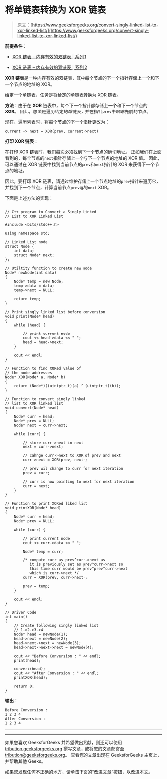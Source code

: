 # 将单链表转换为 XOR 链表

> 原文：[https://www.geeksforgeeks.org/convert-singly-linked-list-to-xor-linked-list/](https://www.geeksforgeeks.org/convert-singly-linked-list-to-xor-linked-list/)

**前提条件**：

*   [XOR 链表 – 内存有效的双链表 | 系列 1](https://www.geeksforgeeks.org/xor-linked-list-a-memory-efficient-doubly-linked-list-set-1/)

*   [XOR 链表 – 内存有效的双链表 | 系列 2](https://www.geeksforgeeks.org/xor-linked-list-a-memory-efficient-doubly-linked-list-set-2/)

**XOR 链表**是一种内存有效的双链表，其中每个节点的下一个指针存储上一个和下一个节点的地址的 XOR。

给定一个单链表，任务是将给定的单链表转换为 XOR 链表。

**方法**：由于在 **XOR** 链表中，每个下一个指针都存储**上一个**和下一个节点的 **XOR**。 因此，想法是遍历给定的单链表，并在指针`prev`中跟踪先前的节点。

现在，遍历列表时，将每个节点的下一个指针更改为：

```
current -> next = XOR(prev, current->next) 

```

**打印 XOR 链表**：

在打印 XOR 链表时，我们每次必须找到下一个节点的确切地址。 正如我们在上面看到的，每个节点的`next`指针存储上一个与下一个节点的地址的 XOR 值。 因此，可以通过在 XOR 链表中找到当前节点的`prev`和`next`指针的 XOR 来获得下一个节点的地址。

因此，要打印 XOR 链表，请通过维护存储上一个节点地址的`prev`指针来遍历它，并找到下一个节点，计算当前节点`prev`与的`next` XOR。

下面是上述方法的实现：

```

// C++ program to Convert a Singly Linked 
// List to XOR Linked List 

#include <bits/stdc++.h> 

using namespace std; 

// Linked List node 
struct Node { 
    int data; 
    struct Node* next; 
}; 

// Utiltity function to create new node 
Node* newNode(int data) 
{ 
    Node* temp = new Node; 
    temp->data = data; 
    temp->next = NULL; 

    return temp; 
} 

// Print singly linked list before conversion 
void print(Node* head) 
{ 
    while (head) { 

        // print current node 
        cout << head->data << " "; 
        head = head->next; 
    } 

    cout << endl; 
} 

// Function to find XORed value of 
// the node addresses 
Node* XOR(Node* a, Node* b) 
{ 
    return (Node*)((uintptr_t)(a) ^ (uintptr_t)(b)); 
} 

// Function to convert singly linked 
// list to XOR linked list 
void convert(Node* head) 
{ 
    Node* curr = head; 
    Node* prev = NULL; 
    Node* next = curr->next; 

    while (curr) { 

        // store curr->next in next 
        next = curr->next; 

        // cahnge curr->next to XOR of prev and next 
        curr->next = XOR(prev, next); 

        // prev wil change to curr for next iteration 
        prev = curr; 

        // curr is now pointing to next for next iteration 
        curr = next; 
    } 
} 

// Function to print XORed liked list 
void printXOR(Node* head) 
{ 
    Node* curr = head; 
    Node* prev = NULL; 

    while (curr) { 

        // print current node 
        cout << curr->data << " "; 

        Node* temp = curr; 

        /* compute curr as prev^curr->next as 
           it is previously set as prev^curr->next so 
           this time curr would be prev^prev^curr->next  
           which is curr->next */
        curr = XOR(prev, curr->next); 

        prev = temp; 
    } 

    cout << endl; 
} 

// Driver Code 
int main() 
{ 
    // Create following singly linked list 
    // 1->2->3->4 
    Node* head = newNode(1); 
    head->next = newNode(2); 
    head->next->next = newNode(3); 
    head->next->next->next = newNode(4); 

    cout << "Before Conversion : " << endl; 
    print(head); 

    convert(head); 
    cout << "After Conversion : " << endl; 
    printXOR(head); 

    return 0; 
} 

```

**输出**：

```
Before Conversion : 
1 2 3 4 
After Conversion : 
1 2 3 4

```



* * *

* * *

如果您喜欢 GeeksforGeeks 并希望做出贡献，则还可以使用 [tribution.geeksforgeeks.org](https://contribute.geeksforgeeks.org/) 撰写文章，或将您的文章邮寄至 tribution@geeksforgeeks.org。 查看您的文章出现在 GeeksforGeeks 主页上，并帮助其他 Geeks。

如果您发现任何不正确的地方，请单击下面的“改进文章”按钮，以改进本文。